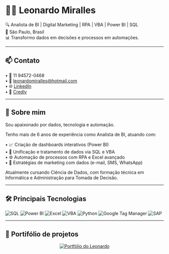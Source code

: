 # 👨‍💻 Leonardo Miralles

🔍 Analista de BI | Digital Marketing | RPA | VBA | Power BI | SQL  
📍 São Paulo, Brasil  
📊 Transformo dados em decisões e processos em automações.

---

## 📫 Contato

• 📱 11 94572-0468  
• 📧 leonardomiralles@hotmail.com  
• 🌐 [LinkedIn](https://www.linkedin.com/in/leo-miralles)  
• 🧠 [Credly](https://www.credly.com/users/leonardo-miralles.9d7cef74)

---

## 🧠 Sobre mim

Sou apaixonado por dados, tecnologia e automação.

Tenho mais de 6 anos de experiência como Analista de BI, atuando com:

• 📈 Criação de dashboards interativos (Power BI)  
• 🧩 Unificação e tratamento de dados via SQL e VBA  
• ⚙️ Automação de processos com RPA e Excel avançado  
• 📣 Estratégias de marketing com dados (e-mail, SMS, WhatsApp)  

Atualmente cursando Ciência de Dados, com formação técnica em Informática e Administração para Tomada de Decisão.

---

## 🛠️ Principais Tecnologias

![SQL](https://img.shields.io/badge/-SQL-black?logo=sqlite&logoColor=white)
![Power BI](https://img.shields.io/badge/-Power%20BI-yellow?logo=powerbi&logoColor=black)
![Excel](https://img.shields.io/badge/-Excel-green?logo=microsoft-excel&logoColor=white)
![VBA](https://img.shields.io/badge/-VBA-blue?logo=visualbasic)
![Python](https://img.shields.io/badge/-Python-black?logo=python&logoColor=yellow)
![Google Tag Manager](https://img.shields.io/badge/-GTM-white?logo=googletagmanager)
![SAP](https://img.shields.io/badge/-SAP-blue?logo=sap&logoColor=white)

---

## 💼 Portifólio de projetos

<p align="center">
  <a href="https://sellarim.github.io/meu-portfolio-v2/" target="_blank">
    <img src="https://img.shields.io/badge/🌐 Meu Portfólio-Visite agora-blue?style=for-the-badge" alt="Portfólio do Leonardo">
  </a>
</p>


